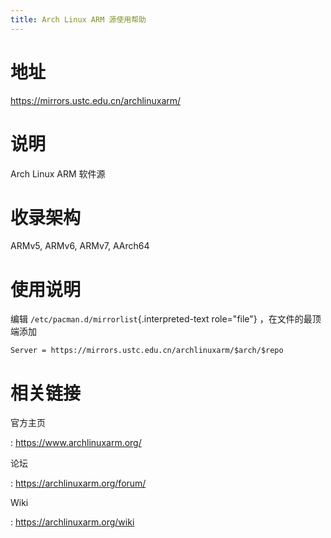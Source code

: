 ```yaml
---
title: Arch Linux ARM 源使用帮助
---
```


地址
====

<https://mirrors.ustc.edu.cn/archlinuxarm/>

说明
====

Arch Linux ARM 软件源

收录架构
========

ARMv5, ARMv6, ARMv7, AArch64

使用说明
========

编辑 `/etc/pacman.d/mirrorlist`{.interpreted-text role="file"}
，在文件的最顶端添加

    Server = https://mirrors.ustc.edu.cn/archlinuxarm/$arch/$repo

相关链接
========

官方主页

:   <https://www.archlinuxarm.org/>

论坛

:   <https://archlinuxarm.org/forum/>

Wiki

:   <https://archlinuxarm.org/wiki>

